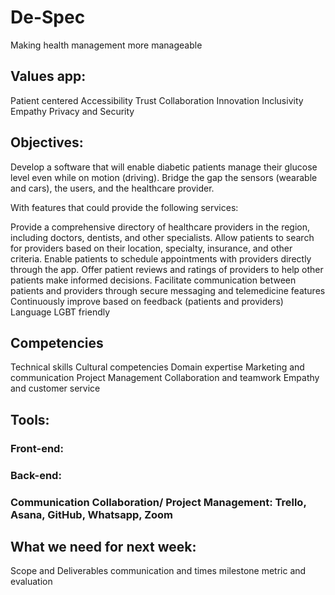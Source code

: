# De-Spec
Making health management more manageable

## Values app:


Patient centered
Accessibility
Trust
Collaboration
Innovation
Inclusivity
Empathy
Privacy and Security


## Objectives:


Develop a software that will enable diabetic patients manage their glucose level even while on motion (driving). Bridge the gap the sensors (wearable and cars), the users, and the healthcare provider.  

With features that could provide the following services:

Provide a comprehensive directory of healthcare providers in the region, including doctors, dentists, and other specialists.
Allow patients to search for providers based on their location, specialty, insurance, and other criteria.
Enable patients to schedule appointments with providers directly through the app.
Offer patient reviews and ratings of providers to help other patients make informed decisions.
Facilitate communication between patients and providers through secure messaging and telemedicine features
Continuously improve based on feedback (patients and providers)
Language
LGBT friendly


## Competencies


Technical skills
Cultural competencies
Domain expertise
Marketing and communication
Project Management
Collaboration and teamwork
Empathy and customer service


## Tools:

### Front-end:

### Back-end:



### Communication Collaboration/ Project Management: Trello, Asana, GitHub, Whatsapp, Zoom


## What we need for next week:


Scope and Deliverables
communication and times
milestone
metric and evaluation

